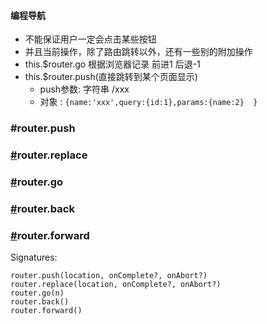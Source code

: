 #### 编程导航
* 不能保证用户一定会点击某些按钮
* 并且当前操作，除了路由跳转以外，还有一些别的附加操作
* this.$router.go 根据浏览器记录 前进1 后退-1
* this.$router.push(直接跳转到某个页面显示)
    - push参数: 字符串 /xxx
    - 对象 :  `{name:'xxx',query:{id:1},params:{name:2}  }`



###  #router.push

### [#](https://router.vuejs.org/api/#router-replace)router.replace

### [#](https://router.vuejs.org/api/#router-go)router.go

### [#](https://router.vuejs.org/api/#router-back)router.back

### [#](https://router.vuejs.org/api/#router-forward)router.forward

Signatures:

```
router.push(location, onComplete?, onAbort?)
router.replace(location, onComplete?, onAbort?)
router.go(n)
router.back()
router.forward()
```



